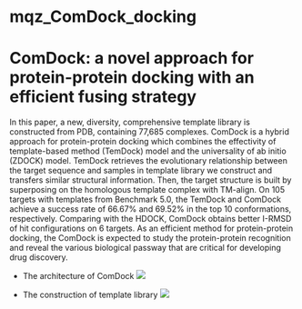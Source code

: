 # mqz_ComDock_docking
ComDock: a novel approach for protein-protein docking with an efficient fusing strategy
====

In this paper, a new, diversity, comprehensive template library is constructed from PDB, containing 77,685 complexes. ComDock is a hybrid approach for protein-protein docking which combines the effectivity of template-based method (TemDock) model and the universality of ab initio (ZDOCK) model. TemDock retrieves the evolutionary relationship between the target sequence and samples in template library we construct and transfers similar structural information. Then, the target structure is built by superposing on the homologous template complex with TM-align. On 105 targets with templates from Benchmark 5.0, the TemDock and ComDock achieve a success rate of 66.67% and 69.52% in the top 10 conformations, respectively. Comparing with the HDOCK, ComDock obtains better I-RMSD of hit configurations on 6 targets. As an efficient method for protein-protein docking, the ComDock is expected to study the protein-protein recognition and reveal the various biological passway that are critical for developing drug discovery.

*   The architecture of ComDock
![](https://github.com/unimqz/mqz_ComDock_docking/raw/master/flowchart_docking-V9-(a,b).png) 

*   The construction of template library
![](https://github.com/unimqz/mqz_ComDock_docking/raw/master/dataset_construction_new.png) 

